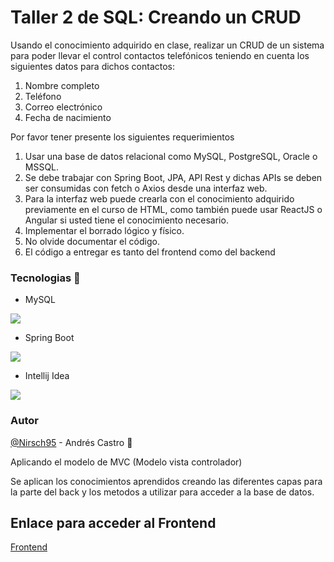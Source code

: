 # Taller 2 de SQL: Creando un CRUD

Usando el conocimiento adquirido en clase, realizar un CRUD de un sistema para poder llevar el control contactos telefónicos teniendo en cuenta los siguientes datos para dichos contactos:

1.	Nombre completo
2.	Teléfono
3.	Correo electrónico
4.	Fecha de nacimiento

Por favor tener presente los siguientes requerimientos

1.	Usar una base de datos relacional como MySQL, PostgreSQL, Oracle o MSSQL.
2.	Se debe trabajar con Spring Boot, JPA, API Rest y dichas APIs se deben ser consumidas con fetch o Axios desde una interfaz web.
3.	Para la interfaz web puede crearla con el conocimiento adquirido previamente en el curso de HTML, como también puede usar ReactJS o Angular si usted tiene el conocimiento necesario.
4.	Implementar el borrado lógico y físico.
5.	No olvide documentar el código.
6.	El código a entregar es tanto del frontend como del backend

### Tecnologias :wrench:
*	MySQL

![](https://styles.redditmedia.com/t5_2qm6k/styles/communityIcon_dhjr6guc03x51.png?width=256&s=3e825b7205c7f497d4695028e358d26ee359f84b)

*	Spring Boot

![](https://miro.medium.com/max/256/0*Qrh5x0L5XWFRvA9P.png)

* Intellij Idea

![](https://dashboard.snapcraft.io/site_media/appmedia/2017/10/logo_zjwX5FR.png)

### Autor
[@Nirsch95](https://github.com/Nirsch95) - Andrés Castro :wolf:

Aplicando el modelo de MVC (Modelo vista controlador)

Se aplican los conocimientos aprendidos creando las diferentes capas para la parte del back y los metodos a utilizar para acceder a la base de datos.

## Enlace para acceder al Frontend
[Frontend](https://github.com/Nirsch95/contacts_fe)

